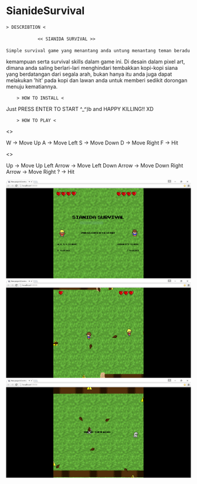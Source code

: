 # SianideSurvival

	> DESCRIBTION < 

				<< SIANIDA SURVIVAL >>

	Simple survival game yang menantang anda untung menantang teman beradu
kemampuan serta survival skills dalam game ini. Di desain dalam pixel art, dimana
anda saling berlari-lari menghindari tembakkan kopi-kopi siana yang berdatangan 
dari segala arah, bukan hanya itu anda juga dapat melakukan 'hit' pada kopi dan 
lawan anda untuk memberi sedikit dorongan menuju kematiannya. 	


		> HOW TO INSTALL <

Just PRESS ENTER TO START ^_^)b
and HAPPY KILLING!! XD


		> HOW TO PLAY <

<<Player1>>

W 		->	Move Up
A 		->	Move Left
S 		->	Move Down
D 		->	Move Right
F 		->	Hit

<<Player2>>

Up ->	Move Up
Left Arrow 	->	Move Left
Down Arrow 	->	Move Down
Right Arrow 	->	Move Right
?	 	->	Hit 
  
  ![Screenshot](1.PNG)
  ![Screenshot](2.PNG)
  ![Screenshot](Capture.PNG)
